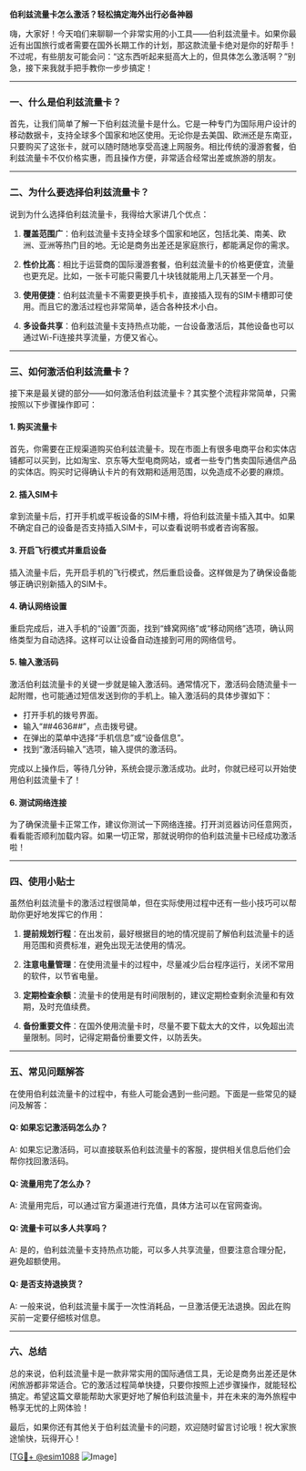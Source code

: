 **伯利兹流量卡怎么激活？轻松搞定海外出行必备神器**

嗨，大家好！今天咱们来聊聊一个非常实用的小工具——伯利兹流量卡。如果你最近有出国旅行或者需要在国外长期工作的计划，那这款流量卡绝对是你的好帮手！不过呢，有些朋友可能会问：“这东西听起来挺高大上的，但具体怎么激活啊？”别急，接下来我就手把手教你一步步搞定！

---

### 一、什么是伯利兹流量卡？

首先，让我们简单了解一下伯利兹流量卡是什么。它是一种专门为国际用户设计的移动数据卡，支持全球多个国家和地区使用。无论你是去美国、欧洲还是东南亚，只要购买了这张卡，就可以随时随地享受高速上网服务。相比传统的漫游套餐，伯利兹流量卡不仅价格实惠，而且操作方便，非常适合经常出差或旅游的朋友。

---

### 二、为什么要选择伯利兹流量卡？

说到为什么选择伯利兹流量卡，我得给大家讲几个优点：

1. **覆盖范围广**：伯利兹流量卡支持全球多个国家和地区，包括北美、南美、欧洲、亚洲等热门目的地。无论是商务出差还是家庭旅行，都能满足你的需求。
   
2. **性价比高**：相比于运营商的国际漫游套餐，伯利兹流量卡的价格更便宜，流量也更充足。比如，一张卡可能只需要几十块钱就能用上几天甚至一个月。

3. **使用便捷**：伯利兹流量卡不需要更换手机卡，直接插入现有的SIM卡槽即可使用。而且它的激活过程也非常简单，适合各种技术小白。

4. **多设备共享**：伯利兹流量卡支持热点功能，一台设备激活后，其他设备也可以通过Wi-Fi连接共享流量，方便又省心。

---

### 三、如何激活伯利兹流量卡？

接下来是最关键的部分——如何激活伯利兹流量卡？其实整个流程非常简单，只需按照以下步骤操作即可：

#### 1. 购买流量卡

首先，你需要在正规渠道购买伯利兹流量卡。现在市面上有很多电商平台和实体店铺都可以买到，比如淘宝、京东等大型电商网站，或者一些专门售卖国际通信产品的实体店。购买时记得确认卡片的有效期和适用范围，以免造成不必要的麻烦。

#### 2. 插入SIM卡

拿到流量卡后，打开手机或平板设备的SIM卡槽，将伯利兹流量卡插入其中。如果不确定自己的设备是否支持插入SIM卡，可以查看说明书或者咨询客服。

#### 3. 开启飞行模式并重启设备

插入流量卡后，先开启手机的飞行模式，然后重启设备。这样做是为了确保设备能够正确识别新插入的SIM卡。

#### 4. 确认网络设置

重启完成后，进入手机的“设置”页面，找到“蜂窝网络”或“移动网络”选项，确认网络类型为自动选择。这样可以让设备自动连接到可用的网络信号。

#### 5. 输入激活码

激活伯利兹流量卡的关键一步就是输入激活码。通常情况下，激活码会随流量卡一起附赠，也可能通过短信发送到你的手机上。输入激活码的具体步骤如下：

- 打开手机的拨号界面。
- 输入“*#*#4636#*#*”，点击拨号键。
- 在弹出的菜单中选择“手机信息”或“设备信息”。
- 找到“激活码输入”选项，输入提供的激活码。

完成以上操作后，等待几分钟，系统会提示激活成功。此时，你就已经可以开始使用伯利兹流量卡了！

#### 6. 测试网络连接

为了确保流量卡正常工作，建议你测试一下网络连接。打开浏览器访问任意网页，看看能否顺利加载内容。如果一切正常，那就说明你的伯利兹流量卡已经成功激活啦！

---

### 四、使用小贴士

虽然伯利兹流量卡的激活过程很简单，但在实际使用过程中还有一些小技巧可以帮助你更好地发挥它的作用：

1. **提前规划行程**：在出发前，最好根据目的地的情况提前了解伯利兹流量卡的适用范围和资费标准，避免出现无法使用的情况。

2. **注意电量管理**：在使用流量卡的过程中，尽量减少后台程序运行，关闭不常用的软件，以节省电量。

3. **定期检查余额**：流量卡的使用是有时间限制的，建议定期检查剩余流量和有效期，及时充值续费。

4. **备份重要文件**：在国外使用流量卡时，尽量不要下载太大的文件，以免超出流量限制。同时，记得定期备份重要文件，以防丢失。

---

### 五、常见问题解答

在使用伯利兹流量卡的过程中，有些人可能会遇到一些问题。下面是一些常见的疑问及解答：

#### Q: 如果忘记激活码怎么办？
A: 如果忘记激活码，可以直接联系伯利兹流量卡的客服，提供相关信息后他们会帮你找回激活码。

#### Q: 流量用完了怎么办？
A: 流量用完后，可以通过官方渠道进行充值，具体方法可以在官网查询。

#### Q: 流量卡可以多人共享吗？
A: 是的，伯利兹流量卡支持热点功能，可以多人共享流量，但要注意合理分配，避免超额使用。

#### Q: 是否支持退换货？
A: 一般来说，伯利兹流量卡属于一次性消耗品，一旦激活便无法退换。因此在购买前一定要仔细核对信息。

---

### 六、总结

总的来说，伯利兹流量卡是一款非常实用的国际通信工具，无论是商务出差还是休闲旅游都非常适合。它的激活过程简单快捷，只要你按照上述步骤操作，就能轻松搞定。希望这篇文章能帮助大家更好地了解伯利兹流量卡，并在未来的海外旅程中畅享无忧的上网体验！

最后，如果你还有其他关于伯利兹流量卡的问题，欢迎随时留言讨论哦！祝大家旅途愉快，玩得开心！

[[TG💪+ @esim1088](https://t.me/s/esim1088) ![Image](https://i.postimg.cc/4NQfJmqS/Snipaste-2025-05-13-00-14-12.png)]